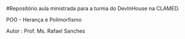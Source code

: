#Repositório aula ministrada para a turma do DevInHouse na CLAMED.

POO - Herança e Polimorfismo 


Autor : Prof. Ms. Rafael Sanches

